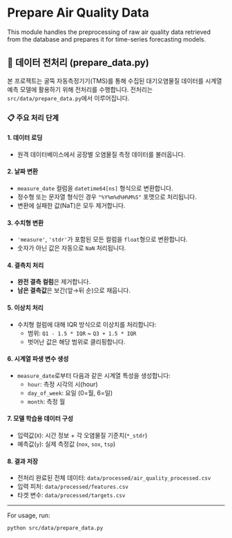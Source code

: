 # Prepare Air Quality Data

This module handles the preprocessing of raw air quality data retrieved from the database and prepares it for time-series forecasting models.

## 🧼 데이터 전처리 (prepare_data.py)

본 프로젝트는 굴뚝 자동측정기기(TMS)를 통해 수집된 대기오염물질 데이터를 시계열 예측 모델에 활용하기 위해 전처리를 수행합니다. 전처리는 `src/data/prepare_data.py`에서 이루어집니다.

### 📋 주요 처리 단계

#### 1. **데이터 로딩**
- 원격 데이터베이스에서 공장별 오염물질 측정 데이터를 불러옵니다.

#### 2. **날짜 변환**
- `measure_date` 컬럼을 `datetime64[ns]` 형식으로 변환합니다.
- 정수형 또는 문자열 형식인 경우 `"%Y%m%d%H%M%S"` 포맷으로 처리됩니다.
- 변환에 실패한 값(NaT)은 모두 제거합니다.

#### 3. **수치형 변환**
- `'measure'`, `'stdr'`가 포함된 모든 컬럼을 `float`형으로 변환합니다.
- 숫자가 아닌 값은 자동으로 `NaN` 처리됩니다.

#### 4. **결측치 처리**
- **완전 결측 컬럼**은 제거합니다.
- **남은 결측값**은 보간(앞→뒤 순)으로 채웁니다.

#### 5. **이상치 처리**
- 수치형 컬럼에 대해 IQR 방식으로 이상치를 처리합니다:
  - 범위: `Q1 - 1.5 * IQR` ~ `Q3 + 1.5 * IQR`
  - 벗어난 값은 해당 범위로 클리핑합니다.

#### 6. **시계열 파생 변수 생성**
- `measure_date`로부터 다음과 같은 시계열 특성을 생성합니다:
  - `hour`: 측정 시각의 시(hour)
  - `day_of_week`: 요일 (0=월, 6=일)
  - `month`: 측정 월

#### 7. **모델 학습용 데이터 구성**
- 입력값(`X`): 시간 정보 + 각 오염물질 기준치(`*_stdr`)
- 예측값(`y`): 실제 측정값 (`nox`, `sox`, `tsp`)

#### 8. **결과 저장**
- 전처리 완료된 전체 데이터: `data/processed/air_quality_processed.csv`
- 입력 피처: `data/processed/features.csv`
- 타겟 변수: `data/processed/targets.csv`

---

For usage, run:
```bash
python src/data/prepare_data.py
```
